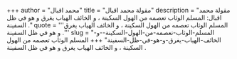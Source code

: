 +++
author = "محمد اقبال"
title = "مقولة محمد اقبال"
description = "مقولة محمد اقبال: المسلم الوثاب تعصمه من الهول السكينة ، و الخائف الهياب يغرق و هو في ظل السفينة ."
quote = '''المسلم الوثاب تعصمه من الهول السكينة ، و الخائف الهياب يغرق و هو في ظل السفينة .'''
slug = "المسلم-الوثاب-تعصمه-من-الهول-السكينة--و-الخائف-الهياب-يغرق-و-هو-في-ظل-السفينة"
+++
المسلم الوثاب تعصمه من الهول السكينة ، و الخائف الهياب يغرق و هو في ظل السفينة .
